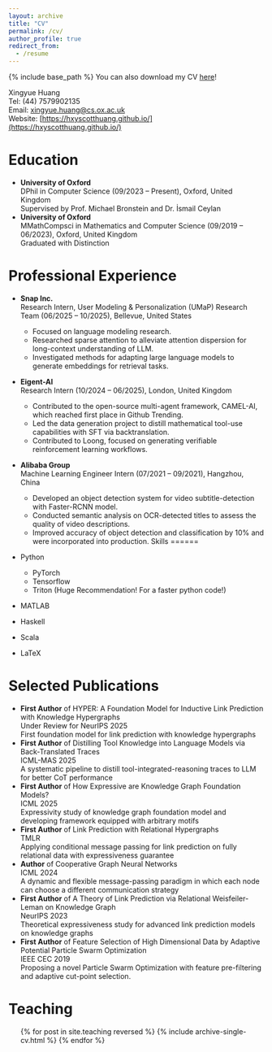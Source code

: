 ```yaml
---
layout: archive
title: "CV"
permalink: /cv/
author_profile: true
redirect_from:
  - /resume
---
```


{% include base_path %}
You can also download my CV [here](CV_Xingyue_Huang.pdf)!

Xingyue Huang  
Tel: (44) 7579902135  
Email: xingyue.huang@cs.ox.ac.uk  
Website: [https://hxyscotthuang.github.io/](https://hxyscotthuang.github.io/)

Education
======
* **University of Oxford**  
  DPhil in Computer Science (09/2023 – Present), Oxford, United Kingdom  
  Supervised by Prof. Michael Bronstein and Dr. İsmail Ceylan
* **University of Oxford**  
  MMathCompsci in Mathematics and Computer Science (09/2019 – 06/2023), Oxford, United Kingdom  
  Graduated with Distinction

Professional Experience
======

* **Snap Inc.**  
  Research Intern, User Modeling & Personalization (UMaP) Research Team (06/2025 – 10/2025), Bellevue, United States
  * Focused on language modeling research.
  * Researched sparse attention to alleviate attention dispersion for long-context understanding of LLM.
  * Investigated methods for adapting large language models to generate embeddings for retrieval tasks.

* **Eigent-AI**  
  Research Intern (10/2024 – 06/2025), London, United Kingdom
  * Contributed to the open-source multi-agent framework, CAMEL-AI, which reached first place in Github Trending.
  * Led the data generation project to distill mathematical tool-use capabilities with SFT via backtranslation.
  * Contributed to Loong, focused on generating verifiable reinforcement learning workflows.

* **Alibaba Group**  
  Machine Learning Engineer Intern (07/2021 – 09/2021), Hangzhou, China
  * Developed an object detection system for video subtitle-detection with Faster-RCNN model.
  * Conducted semantic analysis on OCR-detected titles to assess the quality of video descriptions.
  * Improved accuracy of object detection and classification by 10% and were incorporated into production.
Skills
======
* Python   
  * PyTorch
  * Tensorflow
  * Triton (Huge Recommendation! For a faster python code!)
* MATLAB
* Haskell
* Scala
* LaTeX

Selected Publications
======
* **First Author** of HYPER: A Foundation Model for Inductive Link Prediction with Knowledge Hypergraphs  
  Under Review for NeurIPS 2025  
  First foundation model for link prediction with knowledge hypergraphs
* **First Author** of Distilling Tool Knowledge into Language Models via Back-Translated Traces  
  ICML-MAS 2025  
  A systematic pipeline to distill tool-integrated-reasoning traces to LLM for better CoT performance
* **First Author** of How Expressive are Knowledge Graph Foundation Models?  
  ICML 2025  
  Expressivity study of knowledge graph foundation model and developing framework equipped with arbitrary motifs
* **First Author** of Link Prediction with Relational Hypergraphs  
  TMLR  
  Applying conditional message passing for link prediction on fully relational data with expressiveness guarantee
* **Author** of Cooperative Graph Neural Networks  
  ICML 2024  
  A dynamic and flexible message-passing paradigm in which each node can choose a different communication strategy
* **First Author** of A Theory of Link Prediction via Relational Weisfeiler-Leman on Knowledge Graph  
  NeurIPS 2023  
  Theoretical expressiveness study for advanced link prediction models on knowledge graphs
* **First Author** of Feature Selection of High Dimensional Data by Adaptive Potential Particle Swarm Optimization  
  IEEE CEC 2019  
  Proposing a novel Particle Swarm Optimization with feature pre-filtering and adaptive cut-point selection.

Teaching
======
  <ul>{% for post in site.teaching reversed %}
    {% include archive-single-cv.html %}
  {% endfor %}</ul>
  
